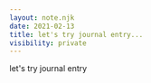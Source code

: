 ```yaml
---
layout: note.njk
date: 2021-02-13
title: let's try journal entry...
visibility: private
---
```

let's try journal entry
